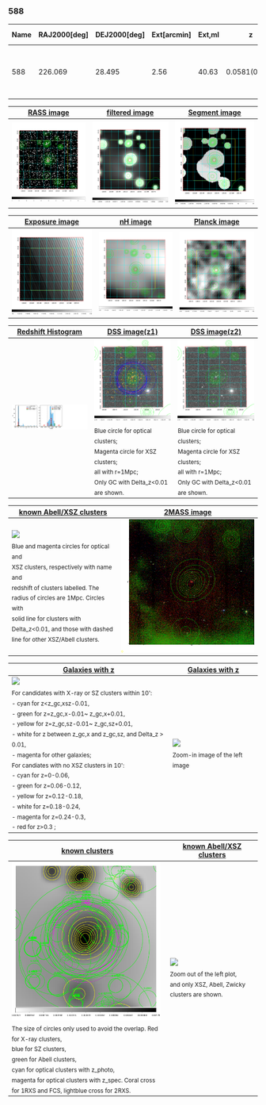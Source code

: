 <div STYLE="page-break-after: always;"></div>

### 588

|Name|RAJ2000[deg]|DEJ2000[deg] |Ext[arcmin]| Ext,ml | z | z_src| C|GC(XSZ,Delta_z<0.01)| GC(OPT,Delta_z<0.01)|GC| R_sig[arcmin] | R500[arcmin] | R500[Mpc]| CRsig[c/s] | CR500[c/s] |L500[1E44 erg/s]|F500[1E-12 erg/s/cm^2]| M500[1E14 Msun]|Tx[keV]|Cnt_sig|Beta|Rc[arcmin]|Comment|Alias|
|---|---|---|---|---|---|------|---|--------|---------|----------|---|---|---|---|---|---|---|---|---|---|---|---|---|---|
|588| 226.069| 28.495| 2.56| 40.63| 0.0581(0.005)| z1, z_xsz| B| F20, L03| A, N, W| A, C, F20, L03, N, W| 27.730| 10.908| 0.736| 0.247(0.080)| 0.225(0.073)| 0.338(0.099)| 4.182(1.224)| 1.20(0.18)| 2.44(0.23)| 160.5| 0.507(-0.005+0.011)| 2.256(-0.239+0.289)| -| t102|

|[RASS image](../image/588/588_img.pdf)|[filtered image](../image/588/588_fil.pdf)|[Segment image](../image/588/588_seg.pdf)|
|-------------------|--------------------|-------------------|
| <img src="../image/588/588_img.png" width="300">  | <img src="../image/588/588_fil.png" width="300">   | <img src="../image/588/588_seg.png" width="300">  |

|[Exposure image](../image/588/588_mex.pdf)| [nH image](../image/588/588_nh.pdf)| [Planck image](../image/588/588_p.pdf)|
|-------------------|--------------------|-------------------|
|<img src="../image/588/588_mex.png" width="300">   | <img src="../image/588/588_nh.png" width="300">    | <img src="../image/588/588_p.png" width="300"> |

|[Redshift Histogram](../image/588/588_zg.pdf) | [DSS image(z1)](../image/588/588_dss_z1.pdf)      |  [DSS image(z2)](../image/588/588_dss_z2.pdf)    |
|-------------------|--------------------|-------------------|
|<img src="../image/588/588_zg.png" width="300"> |<img src="../image/588/588_dss_z1.png" width="300"> <sub><br>Blue circle for optical clusters; <br>Magenta circle for XSZ clusters; <br>all with r=1Mpc; <br>Only GC with Delta_z<0.01 are shown. </sub>| <img src="../image/588/588_dss_z2.png" width="300"><sub><br>Blue circle for optical clusters; <br>Magenta circle for XSZ clusters; <br>all with r=1Mpc; <br>Only GC with Delta_z<0.01 are shown. </sub> |

|[known Abell/XSZ clusters](../image/588/588_m.pdf) | [2MASS image](../image/588/588_2mass.pdf)      |
|-------------------|-------------------|
|<img src=../image/588/588_m.png width="300"> <br><sub>Blue and magenta circles for optical and <br>XSZ clusters, respectively with name and <br>redshift of clusters labelled. The <br>radius of circles are 1Mpc. Circles with <br>solid line for clusters with <br>Delta_z<0.01, and those with dashed <br>line for other XSZ/Abell clusters.        </sub>|<img src="../image/588/588_2mass.png" width="300">  |

|[Galaxies with z](../image/588/588_opt_ned.pdf) |[Galaxies with z](../image/588/588_opt_ned_zoom.pdf) |
|-------------------|-------------------|
| <img src=../image/588/588_opt_ned.png width="300"> <br><sub> For candidates with X-ray or SZ clusters within 10': <br> - cyan for z<z_gc,xsz-0.01, <br> - green for z=z_gc,x-0.01~ z_gc,x+0.01, <br> - yellow for z=z_gc,sz-0.01~ z_gc,sz+0.01, <br> - white for z between z_gc,x and z_gc,sz, and Delta_z > 0.01, <br> - magenta for other galaxies; <br>For candiates with no XSZ clusters in 10': <br> - cyan for z=0-0.06, <br> - green for z=0.06-0.12, <br> - yellow for z=0.12-0.18, <br> - white for z=0.18-0.24, <br> - magenta for z=0.24-0.3, <br> - red for z>0.3 ;  </sub>|<img src=../image/588/588_opt_ned_zoom.png width="300">  <br><sub> Zoom-in image of the left image</sub>|

|[known clusters](../image/588/588_gc.pdf) |[known Abell/XSZ clusters](../image/588/588_gc_large.pdf) |
|-------------------|-------------------|
| <img src=../image/588/588_gc.png width="300"> <br><sub> The size of circles only used to avoid the overlap. Red for X-ray clusters, <br> blue for SZ clusters, <br> green for Abell clusters, <br> cyan for optical clusters with z_photo, <br> magenta for optical clusters with z_spec. Coral cross for 1RXS and FCS, lightblue cross for 2RXS. </sub>|<img src=../image/588/588_gc_large.png width="300"> <br><sub> Zoom out of the left plot, <br> and only XSZ, Abell, Zwicky clusters are shown. </sub> |



